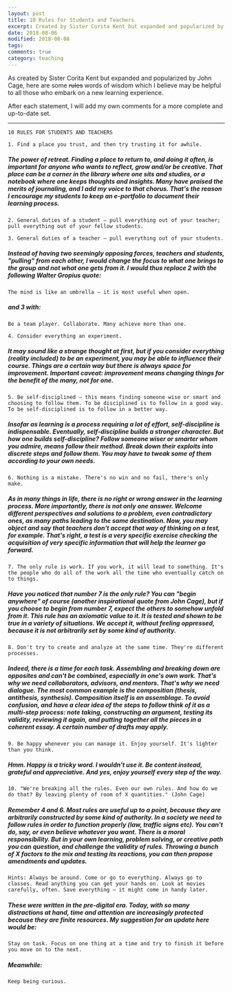 ```yaml
---
layout: post
title: 10 Rules for Students and Teachers
excerpt: Created by Sister Corita Kent but expanded and popularized by John Cage here are some words of wisdom helpful to all those who embark in a new learning experience.    
date: 2018-08-06 
modified: 2018-08-08
tags:
comments: true
category: teaching
---
```


As created by Sister Corita Kent but expanded and popularized by John Cage, here are some <s>rules</s> words of wisdom which I believe may be helpful to all those who embark on a new learning experience.  

After each statement, I will add my own comments for a more complete and up-to-date set. 

<hr>

`10 RULES FOR STUDENTS AND TEACHERS`

`1. Find a place you trust, and then try trusting it for awhile.`
##### The power of retreat. Finding a place to return to, and doing it often, is important for anyone who wants to reflect, grow and/or be creative. That place can be a corner in the library where one sits and studies, or a notebook where one keeps thoughts and insights. Many have praised the merits of journaling, and I add my voice to that chorus. That's the reason I encourage my students to keep an e-portfolio to document their learning process. 

`2. General duties of a student – pull everything out of your teacher; pull everything out of your fellow students.`

`3. General duties of a teacher – pull everything out of your students.`
##### Instead of having two seemingly opposing forces, teachers and students, "pulling" from each other, I would change the focus to what one brings to the group and not what one gets from it. I would thus replace 2 with the following Walter Gropius quote:
`The mind is like an umbrella – it is most useful when open.`
##### and 3 with: 
`Be a team player. Collaborate. Many achieve more than one.`

`4. Consider everything an experiment.`
##### It may sound like a strange thought at first, but if you consider everything (reality included) to be an experiment, you may be able to influence their course. Things are a certain way but there is always space for improvement. Important caveat: improvement means changing things for the benefit of the many, not for one.    

`5. Be self-disciplined – this means finding someone wise or smart and choosing to follow them. To be disciplined is to follow in a good way. To be self-disciplined is to follow in a better way.`
##### Insofar as learning is a process requiring a lot of effort, self-discipline is indispensable. Eventually, self-discipline builds a stronger character. But how one builds self-discipline? Follow someone wiser or smarter whom you admire, means follow their method. Break down their exploits into discrete steps and follow them. You may have to tweak some of them according to your own needs. 

`6. Nothing is a mistake. There's no win and no fail, there's only make.`
##### As in many things in life, there is no right or wrong answer in the learning process. More importantly, there is not only one answer. Welcome different perspectives and solutions to a problem, even contradictory ones, as many paths leading to the same destination. Now, you may object and say that teachers don't accept that way of thinking on a test, for example. That's right, a test is a very specific exercise checking the acquisition of very specific information that will help the learner go forward.    

`7. The only rule is work. If you work, it will lead to something. It's the people who do all of the work all the time who eventually catch on to things.` 
##### Have you noticed that number 7 is **the only rule**? You can "begin anywhere" of course (another inspirational quote from John Cage), but if you choose to begin from number 7, expect the others to somehow unfold from it. This rule has an axiomatic value to it. It is tested and shown to be true in a variety of situations. We accept it, without feeling oppressed, because it is not arbitrarily set by some kind of authority. 

`8. Don't try to create and analyze at the same time. They're different processes.`
##### Indeed, there is a time for each task. Assembling and breaking down are opposites and can't be combined, especially in one's own work. That's why we need collaborators, advisors, and mentors. That's why we need dialogue. The most common example is the composition (thesis, antithesis, synthesis). Composition itself is an assemblage. To avoid confusion, and have a clear idea of the steps to follow think of it as a multi-step process: note taking, constructing an argument, testing its validity, reviewing it again, and putting together all the pieces in a coherent essay. A certain number of drafts may apply.   


`9. Be happy whenever you can manage it. Enjoy yourself. It's lighter than you think.`
##### Hmm. Happy is a tricky word. I wouldn't use it. Be content instead, grateful and appreciative. And yes, enjoy yourself every step of the way. 

`10. "We're breaking all the rules. Even our own rules. And how do we do that? By leaving plenty of room of X quantities." (John Cage)`
##### Remember 4 and 6. Most rules are useful up to a point, because they are arbitrarily constructed by some kind of authority. In a society we need to follow rules in order to function properly (law, traffic signs etc). You can't do, say, or even believe whatever you want. There is a moral responsibility. But in your own learning, problem solving, or creative path you can question, and challenge the validity of rules. Throwing a bunch of X factors to the mix and testing its reactions, you can then propose amendments and updates.    

`Hints: Always be around. Come or go to everything. Always go to classes. Read anything you can get your hands on. Look at movies carefully, often. Save everything – it might come in handy later.`
##### These were written in the pre-digital era. Today, with so many distractions at hand, time and attention are increasingly protected because they are finite resources. My suggestion for an update here would be: 
`Stay on task. Focus on one thing at a time and try to finish it before you move on to the next.`  
##### Meanwhile:  
`Keep being curious.` 
